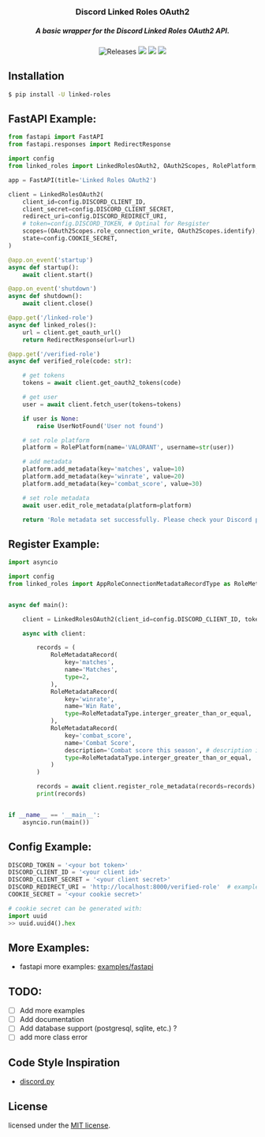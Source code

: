 <h3 align="center">
	Discord Linked Roles OAuth2
</h3>
<h5 align="center">
  A basic wrapper for the Discord Linked Roles OAuth2 API.
</h5>

<p align="center">
    <img alt="Releases" src="https://img.shields.io/github/release/staciax/discord-linked-roles.svg?style=for-the-badge&logo=github&color=F2CDCD&logoColor=D9E0EE&labelColor=302D41"/></a>
	<a href="https://github.com/staciax/discord-linked-roles/stargazers"><img src="https://img.shields.io/github/stars/staciax/discord-linked-roles?colorA=363a4f&colorB=b7bdf8&style=for-the-badge"></a>
	<a href="https://github.com/staciax/discord-linked-roles/issues"><img src="https://img.shields.io/github/issues/staciax/discord-linked-roles?colorA=363a4f&colorB=f5a97f&style=for-the-badge"></a>
	<a href="https://github.com/staciax/discord-linked-roles/contributors"><img src="https://img.shields.io/github/contributors/staciax/discord-linked-roles?colorA=363a4f&colorB=a6da95&style=for-the-badge"></a>
</p>

<!-- https://github.com/catppuccin color style -->

## Installation
```sh
$ pip install -U linked-roles
```

## FastAPI Example:
```py
from fastapi import FastAPI
from fastapi.responses import RedirectResponse

import config
from linked_roles import LinkedRolesOAuth2, OAuth2Scopes, RolePlatform, UserNotFound

app = FastAPI(title='Linked Roles OAuth2')

client = LinkedRolesOAuth2(
    client_id=config.DISCORD_CLIENT_ID,
    client_secret=config.DISCORD_CLIENT_SECRET,
    redirect_uri=config.DISCORD_REDIRECT_URI,
    # token=config.DISCORD_TOKEN, # Optinal for Resgister
    scopes=(OAuth2Scopes.role_connection_write, OAuth2Scopes.identify),
    state=config.COOKIE_SECRET,
)

@app.on_event('startup')
async def startup():
    await client.start()

@app.on_event('shutdown')
async def shutdown():
    await client.close()

@app.get('/linked-role')
async def linked_roles():
    url = client.get_oauth_url()
    return RedirectResponse(url=url)

@app.get('/verified-role')
async def verified_role(code: str):

    # get tokens
    tokens = await client.get_oauth2_tokens(code)

    # get user
    user = await client.fetch_user(tokens=tokens)

    if user is None:
        raise UserNotFound('User not found')

    # set role platform
    platform = RolePlatform(name='VALORANT', username=str(user))

    # add metadata
    platform.add_metadata(key='matches', value=10)
    platform.add_metadata(key='winrate', value=20)
    platform.add_metadata(key='combat_score', value=30)

    # set role metadata
    await user.edit_role_metadata(platform=platform)

    return 'Role metadata set successfully. Please check your Discord profile.'
```

## Register Example:
```py
import asyncio

import config
from linked_roles import AppRoleConnectionMetadataRecordType as RoleMetadataType, LinkedRolesOAuth2, RoleMetadataRecord


async def main():

    client = LinkedRolesOAuth2(client_id=config.DISCORD_CLIENT_ID, token=config.DISCORD_TOKEN)

    async with client:

        records = (
            RoleMetadataRecord(
                key='matches',
                name='Matches',
                type=2,
            ),
            RoleMetadataRecord(
                key='winrate',
                name='Win Rate',
                type=RoleMetadataType.interger_greater_than_or_equal,  # Union Between int and RoleMetadataType
            ),
            RoleMetadataRecord(
                key='combat_score',
                name='Combat Score',
                description='Combat score this season', # description is optional (default: '...')
                type=RoleMetadataType.interger_greater_than_or_equal,
            )
        )

        records = await client.register_role_metadata(records=records)
        print(records)


if __name__ == '__main__':
    asyncio.run(main())

```
## Config Example:
```py
DISCORD_TOKEN = '<your bot token>'
DISCORD_CLIENT_ID = '<your client id>'
DISCORD_CLIENT_SECRET = '<your client secret>'
DISCORD_REDIRECT_URI = 'http://localhost:8000/verified-role'  # example redirect uri
COOKIE_SECRET = '<your cookie secret>'

# cookie secret can be generated with:
import uuid
>> uuid.uuid4().hex
```

## More Examples:
- fastapi more examples: [examples/fastapi](examples/fastapi_.py)

## TODO:
- [ ] Add more examples
- [ ] Add documentation
- [ ] Add database support (postgresql, sqlite, etc.) ?
- [ ] add more class error

<!-- code style, inspiration is discord.py -->
## Code Style Inspiration
<!-- https://github.com/Rapptz/discord.py -->
- [discord.py](https://github.com/Rapptz/discord.py)

## License
licensed under the [MIT license](LICENSE).
